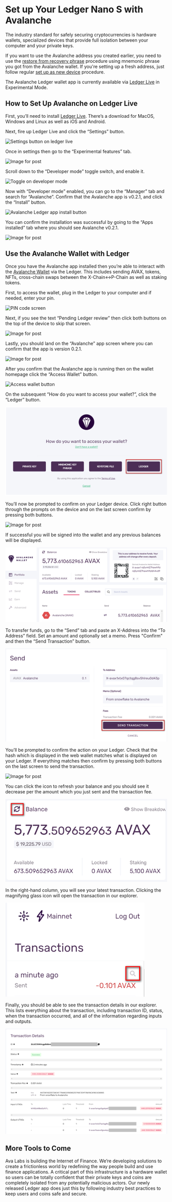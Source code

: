 # Set up Your Ledger Nano S with Avalanche

The industry standard for safely securing cryptocurrencies is hardware wallets, specialized devices that provide full isolation between your computer and your private keys.

If you want to use the Avalanche address you created earlier, you need to use the [restore from recovery phrase](https://support.ledger.com/hc/en-us/articles/360005434914) procedure using mnemonic phrase you got from the Avalanche wallet. If you're setting up a fresh address, just follow regular [set up as new device](https://support.ledger.com/hc/en-us/articles/360000613793-Set-up-as-new-device) procedure.

The Avalanche Ledger wallet app is currently available via [Ledger Live](https://www.ledger.com/ledger-live) in Experimental Mode.

## How to Set Up Avalanche on Ledger Live <a id="1c80"></a>

First, you’ll need to install [Ledger Live](https://www.ledger.com/ledger-live). There’s a download for MacOS, Windows and Linux as well as iOS and Android.

Next, fire up Ledger Live and click the “Settings” button.

![Settings button on ledger live](https://miro.medium.com/max/3052/1*lMnVGJneUAqgRvZBIDv_rA.png)

Once in settings then go to the “Experimental features” tab.

![Image for post](https://miro.medium.com/max/4072/1*HrSweaL-kelTl47QRt38iA.png)

Scroll down to the “Developer mode” toggle switch, and enable it.

![Toggle on developer mode](https://miro.medium.com/max/2908/1*qdte7MSvSZdfqfCIUMNp2Q.png)

Now with “Developer mode” enabled, you can go to the “Manager” tab and search for “Avalanche”. Confirm that the Avalanche app is v0.2.1, and click the “Install” button.

![Avalanche Ledger app install button](https://miro.medium.com/max/4040/1*rGFrSBEfxRlIkc-k7hS2Vg.png)

You can confirm the installation was successful by going to the “Apps installed” tab where you should see Avalanche v0.2.1.

![Image for post](https://miro.medium.com/max/3020/1*qBSuxqY52-wxWfM-w1YR_w.png)

## Use the Avalanche Wallet with Ledger <a id="48a3"></a>

Once you have the Avalanche app installed then you’re able to interact with the [Avalanche Wallet](https://wallet.avax.network/) via the Ledger. This includes sending AVAX, tokens, NFTs, cross-chain swaps between the X-Chain&lt;-&gt;P-Chain as well as staking tokens.

First, to access the wallet, plug in the Ledger to your computer and if needed, enter your pin.

![PIN code screen](https://miro.medium.com/max/1852/1*A_1VgMMLeJCYzNst6tdq9A.jpeg)

Next, if you see the text “Pending Ledger review” then click both buttons on the top of the device to skip that screen.

![Image for post](https://miro.medium.com/max/1820/1*OxLbAWq5hzjC6P1SmiCqmg.jpeg)

Lastly, you should land on the “Avalanche” app screen where you can confirm that the app is version 0.2.1.

![Image for post](https://miro.medium.com/max/1802/1*Qevjy6nhw5UM0ufvxIL_qg.jpeg)

After you confirm that the Avalanche app is running then on the wallet homepage click the “Access Wallet” button.

![Access wallet button](https://miro.medium.com/max/2364/1*SC1uM5xFybz3lfPiKwOHUw.png)

On the subsequent “How do you want to access your wallet?”, click the “Ledger” button.

![](../../../.gitbook/assets/ledger-access.png)

You’ll now be prompted to confirm on your Ledger device. Click right button through the prompts on the device and on the last screen confirm by pressing both buttons.

![Image for post](https://miro.medium.com/max/3828/1*xpNt2ajcTdEivDr4xEedQQ.png)

If successful you will be signed into the wallet and any previous balances will be displayed.

![](../../../.gitbook/assets/web-wallet-portfolio-tab.png)

To transfer funds, go to the “Send” tab and paste an X-Address into the “To Address” field. Set an amount and optionally set a memo. Press "Confirm" and then the “Send Transaction” button.

![](../../../.gitbook/assets/send-transaction.png)

You’ll be prompted to confirm the action on your Ledger. Check that the hash which is displayed in the web wallet matches what is displayed on your Ledger. If everything matches then confirm by pressing both buttons on the last screen to send the transaction.

![Image for post](https://miro.medium.com/max/2932/1*XI8fzBRpDr0PXcuVQPHLvQ.png)

You can click the icon to refresh your balance and you should see it decrease per the amount which you just sent and the transaction fee.

![](../../../.gitbook/assets/refresh-wallet-balance.png)

In the right-hand column, you will see your latest transaction. Clicking the magnifying glass icon will open the transaction in our explorer.

![](../../../.gitbook/assets/magnifying-glass.png)

Finally, you should be able to see the transaction details in our explorer. This lists everything about the transaction, including transaction ID, status, when the transaction occurred, and all of the information regarding inputs and outputs.

![](../../../.gitbook/assets/transaction-details.png)

## More Tools to Come <a id="135b"></a>

Ava Labs is building the Internet of Finance. We’re developing solutions to create a frictionless world by redefining the way people build and use finance applications. A critical part of this infrastructure is a hardware wallet so users can be totally confident that their private keys and coins are completely isolated from any potentially malicious actors. Our newly released Ledger app does just this by following industry best practices to keep users and coins safe and secure.

